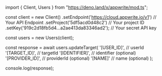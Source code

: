 import { Client, Users } from "https://deno.land/x/appwrite/mod.ts";

const client = new Client()
    .setEndpoint('https://cloud.appwrite.io/v1') // Your API Endpoint
    .setProject('5df5acd0d48c2') // Your project ID
    .setKey('919c2d18fb5d4...a2ae413da83346ad2'); // Your secret API key

const users = new Users(client);

const response = await users.updateTarget(
    '[USER_ID]', // userId
    '[TARGET_ID]', // targetId
    '[IDENTIFIER]', // identifier (optional)
    '[PROVIDER_ID]', // providerId (optional)
    '[NAME]' // name (optional)
);

console.log(response);
